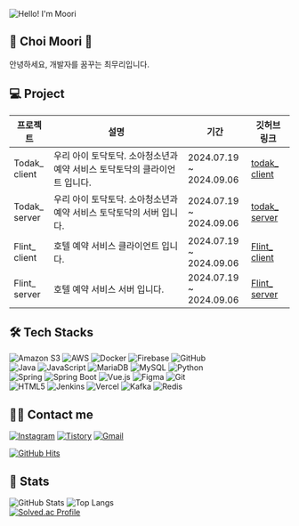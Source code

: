 ![Hello! I'm Moori](https://capsule-render.vercel.app/api?type=soft&color=gradient&height=120&text=Hello!%20I'm%20Moori&animation=fadeIn&fontColor=ffffff&fontSize=50)

## 🌱 Choi Moori 👋
안녕하세요, 개발자를 꿈꾸는 최무리입니다.

## 💻 Project

| 프로젝트      | 설명               | 기간 | 깃허브 링크|
| ------------- | ------------------ | ------- | --------|
| Todak_<br>client | 우리 아이 토닥토닥. 소아청소년과 예약 서비스 토닥토닥의 클라이언트 입니다. | 2024.07.19 ~<br> 2024.09.06 | [todak_<br>client](https://github.com/Todak-Padak/TodakTodak_frontend) |
| Todak_<br>server | 우리 아이 토닥토닥. 소아청소년과 예약 서비스 토닥토닥의 서버 입니다. | 2024.07.19 ~<br> 2024.09.06 | [todak_<br>server](https://github.com/Todak-Padak/TodakTodak_backend) |
| Flint_<br>client | 호텔 예약 서비스 클라이언트 입니다. | 2024.07.19 ~<br> 2024.09.06 | [Flint_<br>client](https://github.com/Hong-Company/Flint_Hotel_FrontEnd) |
| Flint_<br>server | 호텔 예약 서비스 서버 입니다. | 2024.07.19 ~<br> 2024.09.06 | [Flint_<br>server](https://github.com/Hong-Company/Flint_Hotel_Backend) |

## 🛠️ Tech Stacks

![Amazon S3](https://img.shields.io/badge/Amazon%20S3-569A31?style=flat-square&logo=Amazon%20S3&logoColor=white)
![AWS](https://img.shields.io/badge/Amazon%20AWS-232F3E?style=flat-square&logo=Amazon%20AWS&logoColor=white)
![Docker](https://img.shields.io/badge/Docker-2496ED?style=flat-square&logo=Docker&logoColor=white)
![Firebase](https://img.shields.io/badge/Firebase-FFCA28?style=flat-square&logo=Firebase&logoColor=white)
![GitHub](https://img.shields.io/badge/Github-181717?style=flat-square&logo=Github&logoColor=white)  
![Java](https://img.shields.io/badge/Java-007396?style=flat-square&logo=Java&logoColor=white)
![JavaScript](https://img.shields.io/badge/JavaScript-F7DF1E?style=flat-square&logo=JavaScript&logoColor=white)
![MariaDB](https://img.shields.io/badge/MariaDB-003545?style=flat-square&logo=MariaDB&logoColor=white)
![MySQL](https://img.shields.io/badge/MySQL-4479A1?style=flat-square&logo=MySQL&logoColor=white)
![Python](https://img.shields.io/badge/Python-3776AB?style=flat-square&logo=Python&logoColor=white)  
![Spring](https://img.shields.io/badge/Spring-6DB33F?style=flat-square&logo=Spring&logoColor=white)
![Spring Boot](https://img.shields.io/badge/Spring%20Boot-6DB33F?style=flat-square&logo=Spring%20Boot&logoColor=white)
![Vue.js](https://img.shields.io/badge/Vue.js-4FC08D?style=flat-square&logo=Vue.js&logoColor=white)
![Figma](https://img.shields.io/badge/Figma-F24E1E?style=flat-square&logo=Figma&logoColor=white)
![Git](https://img.shields.io/badge/Git-F05032?style=flat-square&logo=Git&logoColor=white)  
![HTML5](https://img.shields.io/badge/HTML5-E34F26?style=flat-square&logo=HTML5&logoColor=white)
![Jenkins](https://img.shields.io/badge/Jenkins-D24939?style=flat-square&logo=Jenkins&logoColor=white)
![Vercel](https://img.shields.io/badge/Vercel-000000?style=flat-square&logo=Vercel&logoColor=white)
![Kafka](https://img.shields.io/badge/Kafka-231F20?style=flat-square&logo=Apache%20Kafka&logoColor=white)
![Redis](https://img.shields.io/badge/Redis-DC382D?style=flat-square&logo=Redis&logoColor=white)

## 🧑‍💻 Contact me

[![Instagram](https://img.shields.io/badge/Instagram-E4405F?style=flat-square&logo=Instagram&logoColor=white)](https://www.instagram.com/moori_choi/)
[![Tistory](https://img.shields.io/badge/Tistory-000000?style=flat-square&logo=Tistory&logoColor=white)](https://moori-ch.tistory.com)
[![Gmail](https://img.shields.io/badge/Gmail-EA4335?style=flat-square&logo=Gmail&logoColor=white)](mailto:anflwkd@gmail.com)

[![GitHub Hits](https://hits.seeyoufarm.com/api/count/incr/badge.svg?url=https%3A%2F%2Fgithub.com%2FChoi-Moori%2F&count_bg=%23000000&title_bg=%23000000&icon=github.svg&icon_color=%23FFFFFF&title=GitHub&edge_flat=false)](https://github.com/Choi-Moori)

## 🏅 Stats

![GitHub Stats](https://github-readme-stats.vercel.app/api?username=Choi-Moori&bg_color=180,000000,&title_color=000000&text_color=000000)
![Top Langs](https://github-readme-stats.vercel.app/api/top-langs/?username=Choi-Moori&layout=compact&bg_color=180,000000,&title_color=000000&text_color=000000)  
[![Solved.ac Profile](http://mazassumnida.wtf/api/v2/generate_badge?boj=chlanfl)](https://solved.ac/chlanfl/)
